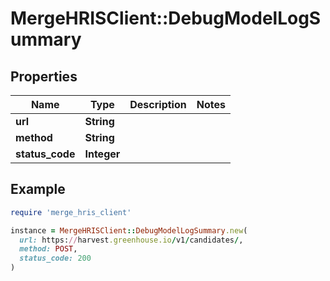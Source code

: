# MergeHRISClient::DebugModelLogSummary

## Properties

| Name | Type | Description | Notes |
| ---- | ---- | ----------- | ----- |
| **url** | **String** |  |  |
| **method** | **String** |  |  |
| **status_code** | **Integer** |  |  |

## Example

```ruby
require 'merge_hris_client'

instance = MergeHRISClient::DebugModelLogSummary.new(
  url: https://harvest.greenhouse.io/v1/candidates/,
  method: POST,
  status_code: 200
)
```

